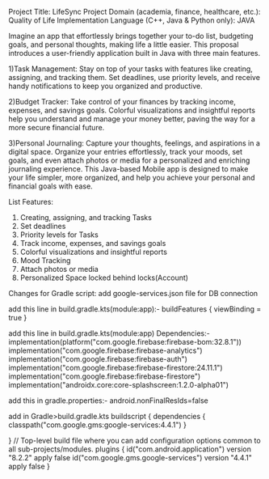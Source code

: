Project Title: LifeSync
Project Domain (academia, finance, healthcare, etc.): Quality of Life
Implementation Language (C++, Java & Python only): JAVA

Imagine an app that effortlessly brings together your to-do list, budgeting goals, and personal thoughts, making life a little easier. This proposal introduces a user-friendly application built in Java with three main features.

1)Task Management: Stay on top of your tasks with features like creating, assigning, and tracking them. Set deadlines, use priority levels, and receive handy notifications to keep you organized and productive.

2)Budget Tracker: Take control of your finances by tracking income, expenses, and savings goals. Colorful visualizations and insightful reports help you understand and manage your money better, paving the way for a more secure financial future.

3)Personal Journaling: Capture your thoughts, feelings, and aspirations in a digital space. Organize your entries effortlessly, track your moods, set goals, and even attach photos or media for a personalized and enriching journaling experience.
This Java-based Mobile app is designed to make your life simpler, more organized, and help you achieve your personal and financial goals with ease.

List Features:
1. Creating, assigning, and tracking Tasks
2. Set deadlines
3. Priority levels for Tasks
4. Track income, expenses, and savings goals
5. Colorful visualizations and insightful reports
6. Mood Tracking
7. Attach photos or media
8. Personalized Space locked behind locks(Account)



Changes for Gradle script:
add google-services.json file for DB connection

add this line in build.gradle.kts(module:app):-
buildFeatures 
{
viewBinding = true
}

add this line in build.gradle.kts(module:app) Dependencies:-
implementation(platform("com.google.firebase:firebase-bom:32.8.1"))
implementation("com.google.firebase:firebase-analytics")
implementation("com.google.firebase:firebase-auth")
implementation("com.google.firebase:firebase-firestore:24.11.1")
implementation("com.google.firebase:firebase-firestore")
implementation("androidx.core:core-splashscreen:1.2.0-alpha01")
    
add this in gradle.properties:- android.nonFinalResIds=false

add in Gradle>build.gradle.kts
buildscript {
dependencies {
classpath("com.google.gms:google-services:4.4.1")
}

}
// Top-level build file where you can add configuration options common to all sub-projects/modules.
plugins {
id("com.android.application") version "8.2.2" apply false
id("com.google.gms.google-services") version "4.4.1" apply false
}

